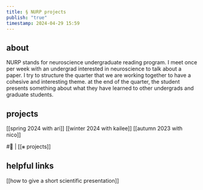 ```yaml
---
title: § NURP projects
publish: "true"
timestamp: 2024-04-29 15:59
---
```

## about
NURP stands for neuroscience undergraduate reading program. I meet once per week with an undergrad interested in neuroscience to talk about a paper. I try to structure the quarter that we are working together to have a cohesive and interesting theme. at the end of the quarter, the student presents something about what they have learned to other undergrads and graduate students. 
## projects
[[spring 2024 with ari]]
[[winter 2024 with kailee]]
[[autumn 2023 with nico]]

#🌱 | [[⨳ projects]]
## helpful links
[[how to give a short scientific presentation]]
